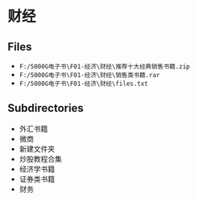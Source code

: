 # 财经

## Files

- `F:/5000G电子书\F01-经济\财经\推荐十大经典销售书籍.zip`
- `F:/5000G电子书\F01-经济\财经\销售类书籍.rar`
- `F:/5000G电子书\F01-经济\财经\files.txt`

## Subdirectories

- 外汇书籍
- 微商
- 新建文件夹
- 炒股教程合集
- 经济学书籍
- 证券类书籍
- 财务
